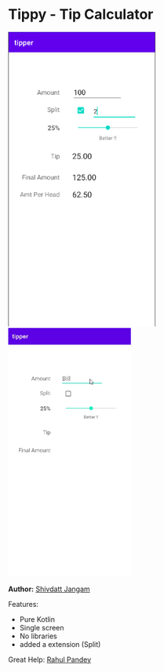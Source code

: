 # Tippy - Tip Calculator 

<p float="middle">
    <img src="frame.png" width="300">
    <img src="tippyGIf.gif" width="250">
</p>

**Author:** [Shivdatt Jangam](https://www.linkedin.com/in/shivdatt-jangam-96b814254/)

Features:
- Pure Kotlin
- Single screen
- No libraries
- added a extension (Split)

Great Help:
[Rahul Pandey](https://www.youtube.com/rpandey1234)

